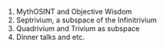 

1. MythOSINT and Objective Wisdom
2. Septrivium, a subspace of the Infinitrivium
3. Quadrivium and Trivium as subspace
4. Dinner talks and etc.